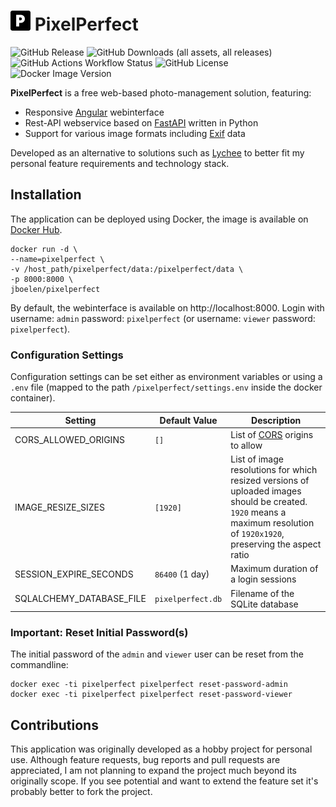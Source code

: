 # ![PixelPerfect](frontend/src/assets/favicon-32x32.png "PixelPerfect") PixelPerfect
![GitHub Release](https://img.shields.io/github/v/release/jboelen/PixelPerfect?logo=github)
![GitHub Downloads (all assets, all releases)](https://img.shields.io/github/downloads/jboelen/PixelPerfect/total?logo=github)
![GitHub Actions Workflow Status](https://img.shields.io/github/actions/workflow/status/jboelen/PixelPerfect/build-package-publish.yml?branch=main&logo=github)
![GitHub License](https://img.shields.io/github/license/jboelen/PixelPerfect)
![Docker Image Version](https://img.shields.io/docker/v/jboelen/pixelperfect?sort=semver&logo=docker)

**PixelPerfect** is a free web-based photo-management solution, featuring:
* Responsive [Angular] webinterface
* Rest-API webservice based on [FastAPI] written in Python
* Support for various image formats including [Exif] data

Developed as an alternative to solutions such as [Lychee] to better fit my personal 
feature requirements and technology stack.

## Installation
The application can be deployed using Docker, the image is available on [Docker Hub].

```shell
docker run -d \
--name=pixelperfect \
-v /host_path/pixelperfect/data:/pixelperfect/data \
-p 8000:8000 \
jboelen/pixelperfect
```
By default, the webinterface is available on http://localhost:8000. Login with username: `admin`
password: `pixelperfect` (or username: `viewer` password: `pixelperfect`).

### Configuration Settings
Configuration settings can be set either as environment variables or using a `.env` file (mapped to the path 
`/pixelperfect/settings.env` inside the docker container).

| Setting                  | Default Value     | Description                                                                                                                                                              |
|--------------------------|-------------------|--------------------------------------------------------------------------------------------------------------------------------------------------------------------------|
| CORS_ALLOWED_ORIGINS     | `[]`              | List of [CORS] origins to allow                                                                                                                                          |
| IMAGE_RESIZE_SIZES       | `[1920]`          | List of image resolutions for which resized versions of uploaded images should be created. `1920` means a maximum resolution of `1920x1920`, preserving the aspect ratio |
| SESSION_EXPIRE_SECONDS   | `86400` (1 day)   | Maximum duration of a login sessions                                                                                                                                     |
| SQLALCHEMY_DATABASE_FILE | `pixelperfect.db` | Filename of the SQLite database                                                                                                                                          |

### Important: Reset Initial Password(s)
The initial password of the `admin` and `viewer` user can be reset from the commandline:

```shell
docker exec -ti pixelperfect pixelperfect reset-password-admin
docker exec -ti pixelperfect pixelperfect reset-password-viewer
```

## Contributions
This application was originally developed as a hobby project for personal use. 
Although feature requests, bug reports and pull requests are appreciated, I am not 
planning to expand the project much beyond its originally scope. If you see potential
and want to extend the feature set it's probably better to fork the project.

[Angular]: https://angular.io/
[CORS]: https://developer.mozilla.org/en-US/docs/Web/HTTP/CORS
[Docker Hub]: https://hub.docker.com/repository/docker/jboelen/pixelperfect
[Exif]: https://en.wikipedia.org/wiki/Exif
[FastAPI]: https://fastapi.tiangolo.com/
[Lychee]: https://github.com/LycheeOrg/Lychee

